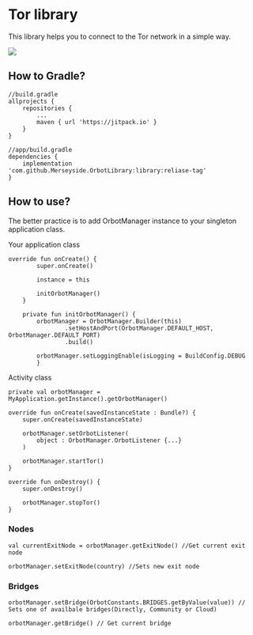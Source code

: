 # Tor library
This library helps you to connect to the Tor network in a simple way.

[![](https://jitpack.io/v/Merseyside/OrbotLibrary.svg)](https://jitpack.io/#Merseyside/OrbotLibrary)

## How to Gradle?
```
//build.gradle
allprojects {
    repositories {
        ...
        maven { url 'https://jitpack.io' }
    }
}
```

```
//app/build.gradle
dependencies {
    implementation 'com.github.Merseyside.OrbotLibrary:library:reliase-tag'
}
```
## How to use?
The better practice is to add OrbotManager instance to your singleton application class.

Your application class
```
override fun onCreate() {
        super.onCreate()

        instance = this

        initOrbotManager()
    }

    private fun initOrbotManager() {
        orbotManager = OrbotManager.Builder(this)
                .setHostAndPort(OrbotManager.DEFAULT_HOST, OrbotManager.DEFAULT_PORT)
                .build()

        orbotManager.setLoggingEnable(isLogging = BuildConfig.DEBUG
        }
```
Activity class
```
private val orbotManager = MyApplication.getInstance().getOrbotManager() 

override fun onCreate(savedInstanceState : Bundle?) {
    super.onCreate(savedInstanceState)
    
    orbotManager.setOrbotListener(
        object : OrbotManager.OrbotListener {...}
    )
  
    orbotManager.startTor()
}

override fun onDestroy() {
    super.onDestroy()
    
    orbotManager.stopTor()
}
```
### Nodes
```
val currentExitNode = orbotManager.getExitNode() //Get current exit node

orbotManager.setExitNode(country) //Sets new exit node
```

### Bridges
```
orbotManager.setBridge(OrbotConstants.BRIDGES.getByValue(value)) // Sets one of availbale bridges(Directly, Community or Cloud)

orbotManager.getBridge() // Get current bridge
```
